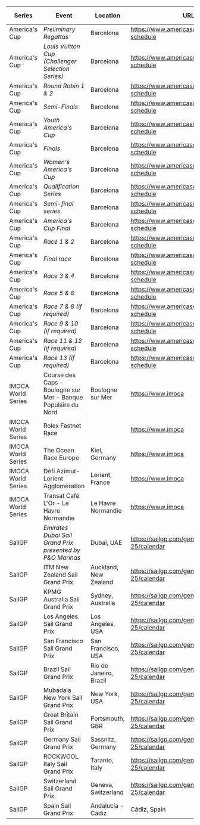 | Series | Event | Location | URL | Start Date | End Date |
|---|---|---|---|---|---|
| America's Cup | *Preliminary Regattas* | Barcelona | https://www.americascup.com/en/ac37-schedule | 2024-08-22 | *2024-08-25* |
| America's Cup | *Louis Vuitton Cup (Challenger Selection Series)* | Barcelona | https://www.americascup.com/en/ac37-schedule | 2024-08-29 | *2024-09-08* |
| America's Cup | *Round Robin 1 & 2* | Barcelona | https://www.americascup.com/en/ac37-schedule | 2024-08-29 | *2024-09-08* |
| America's Cup | *Semi-Finals* | Barcelona | https://www.americascup.com/en/ac37-schedule | 2024-09-14 | *2024-09-19* |
| America's Cup | *Youth America's Cup* | Barcelona | https://www.americascup.com/en/ac37-schedule | 2024-09-17 | *2024-09-26* |
| America's Cup | *Finals* | Barcelona | https://www.americascup.com/en/ac37-schedule | 2024-09-26 | *2024-10-07* |
| America's Cup | *Women's America's Cup* | Barcelona | https://www.americascup.com/en/ac37-schedule | 2024-10-05 | *2024-10-13* |
| America's Cup | *Qualification Series* | Barcelona | https://www.americascup.com/en/ac37-schedule | 2024-10-05 | *2024-10-10* |
| America's Cup | *Semi-final series* | Barcelona | https://www.americascup.com/en/ac37-schedule | 2024-10-11 | *2024-10-11* |
| America's Cup | *America's Cup Final* | Barcelona | https://www.americascup.com/en/ac37-schedule | 2024-10-12 | *2024-10-20* |
| America's Cup | *Race 1 & 2* | Barcelona | https://www.americascup.com/en/ac37-schedule | 2024-10-12 | *2024-10-12* |
| America's Cup | *Final race* | Barcelona | https://www.americascup.com/en/ac37-schedule | 2024-10-13 | *2024-10-13* |
| America's Cup | *Race 3 & 4* | Barcelona | https://www.americascup.com/en/ac37-schedule | 2024-10-13 | *2024-10-13* |
| America's Cup | *Race 5 & 6* | Barcelona | https://www.americascup.com/en/ac37-schedule | 2024-10-16 | *2024-10-16* |
| America's Cup | *Race 7 & 8 (if required)* | Barcelona | https://www.americascup.com/en/ac37-schedule | 2024-10-18 | *2024-10-18* |
| America's Cup | *Race 9 & 10 (if required)* | Barcelona | https://www.americascup.com/en/ac37-schedule | 2024-10-19 | *2024-10-19* |
| America's Cup | *Race 11 & 12 (if required)* | Barcelona | https://www.americascup.com/en/ac37-schedule | 2024-10-20 | *2024-10-20* |
| America's Cup | *Race 13 (if required)* | Barcelona | https://www.americascup.com/en/ac37-schedule | 2024-10-21 | *2024-10-21* |
| IMOCA World Series | Course des Caps - Boulogne sur Mer - Banque Populaire du Nord | Boulogne sur Mer | https://www.imoca | 2025-06-29 | 2025-06-29 |
| IMOCA World Series | Rolex Fastnet Race |  | https://www.imoca | 2025-07 | 2025-07 |
| IMOCA World Series | The Ocean Race Europe | Kiel, Germany | https://www.imoca | 2025-08-10 | 2025-08-10 |
| IMOCA World Series | Défi Azimut-Lorient Agglomération | Lorient, France | https://www.imoca | 2025-09-16 | 2025-09-16 |
| IMOCA World Series | Transat Café L'Or - Le Havre Normandie | Le Havre Normandie | https://www.imoca | 2025-10-26 | 2025-10-26 |
| SailGP | *Emirates Dubai Sail Grand Prix presented by P&O Marinas* | Dubai, UAE | https://sailgp.com/general/24-25/calendar | 2024-11-23 | *2024-11-24* |
| SailGP | ITM New Zealand Sail Grand Prix | Auckland, New Zealand | https://sailgp.com/general/24-25/calendar | 2025-01-18 | 2025-01-19 |
| SailGP | KPMG Australia Sail Grand Prix | Sydney, Australia | https://sailgp.com/general/24-25/calendar | 2025-02-08 | 2025-02-09 |
| SailGP | Los Angeles Sail Grand Prix | Los Angeles, USA | https://sailgp.com/general/24-25/calendar | 2025-03-15 | 2025-03-16 |
| SailGP | San Francisco Sail Grand Prix | San Francisco, USA | https://sailgp.com/general/24-25/calendar | 2025-03-22 | 2025-03-23 |
| SailGP | Brazil Sail Grand Prix | Rio de Janeiro, Brazil | https://sailgp.com/general/24-25/calendar | 2025-05-03 | 2025-05-04 |
| SailGP | Mubadala New York Sail Grand Prix | New York, USA | https://sailgp.com/general/24-25/calendar | 2025-06-07 | 2025-06-08 |
| SailGP | Great Britain Sail Grand Prix | Portsmouth, GBR | https://sailgp.com/general/24-25/calendar | 2025-07-19 | 2025-07-20 |
| SailGP | Germany Sail Grand Prix | Sassnitz, Germany | https://sailgp.com/general/24-25/calendar | 2025-08-16 | 2025-08-17 |
| SailGP | ROCKWOOL Italy Sail Grand Prix | Taranto, Italy | https://sailgp.com/general/24-25/calendar | 2025-09-06 | 2025-09-07 |
| SailGP | Switzerland Sail Grand Prix | Geneva, Switzerland | https://sailgp.com/general/24-25/calendar | 2025-09-20 | 2025-09-21 |
| SailGP | Spain Sail Grand Prix | Andalucía - Cádiz | Cádiz, Spain | https://sailgp.com/general/24-25/calendar |